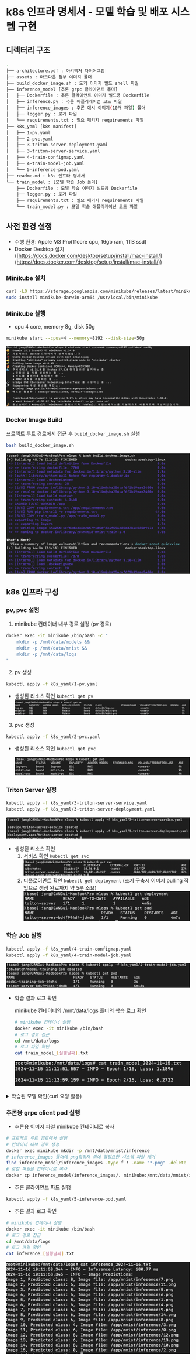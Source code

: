 # k8s 인프라 명세서 - 모델 학습 및 배포 시스템 구현
## 디렉터리 구조
```bash
.
├── architecture.pdf : 아키텍처 다이어그램
├── assets : 마크다운 첨부 이미지 폴더
├── build_docker_image.sh : 도커 이미지 빌드 shell 파일
├── inference_model [추론 grpc 클라이언트 폴더]
│   ├── Dockerfile : 추론 클라이언트 이미지 빌드용 Dockerfile
│   ├── inference.py : 추론 애플리케이션 코드 파일
│   ├── inference_images : 추론 예시 이미지(10개 파일) 폴더
│   ├── logger.py : 로거 파일
│   └── requirements.txt : 필요 패키지 requirements 파일
├── k8s_yaml [k8s manifest]
│   ├── 1-pv.yaml
│   ├── 2-pvc.yaml
│   ├── 3-triton-server-deployment.yaml
│   ├── 3-triton-server-service.yaml
│   ├── 4-train-configmap.yaml
│   ├── 4-train-model-job.yaml
│   └── 5-inference-pod.yaml
├── readme.md : k8s 인프라 명세서
└── train_model : [모델 학습 Job 폴더]
    ├── Dockerfile : 모델 학습 이미지 빌드용 Dockerfile
    ├── logger.py : 로거 파일
    ├── requirements.txt : 필요 패키지 requirements 파일
    └── train_model.py : 모델 학습 애플리케이션 코드 파일
```
## 사전 환경 설정

- 수행 환경: Apple M3 Pro(11core cpu, 16gb ram, 1TB ssd)
- Docker Desktop 설치([https://docs.docker.com/desktop/setup/install/mac-install/](https://docs.docker.com/desktop/setup/install/mac-install/))

### Minikube 설치

```bash
curl -LO https://storage.googleapis.com/minikube/releases/latest/minikube-darwin-arm64
sudo install minikube-darwin-arm64 /usr/local/bin/minikube
```

### Minikube 실행

- cpu 4 core, memory 8g, disk 50g

```bash
minikube start --cpus=4 --memory=8192 --disk-size=50g
```

![](assets/1.png)

### Docker Image Build

프로젝트 루트 경로에서 접근 후 `build_docker_image.sh` 실행

```bash
bash build_docker_image.sh
```

![](assets/2.png)

## k8s 인프라 구성

### pv, pvc 설정

1. minikube 컨테이너 내부 경로 설정 (pv 경로)

```bash
docker exec -it minikube /bin/bash -c "
    mkdir -p /mnt/data/models &&
    mkdir -p /mnt/data/mnist &&
    mkdir -p /mnt/data/logs
"
```

2. pv 생성
```bash
kubectl apply -f k8s_yaml/1-pv.yaml
```
- 생성된 리소스 확인
`kubectl get pv`
![](assets/3.png)

3. pvc 생성

```bash
kubectl apply -f k8s_yaml/2-pvc.yaml
```
- 생성된 리소스 확인
    `kubectl get pvc`

    ![](assets/4.png)
    
### Triton Server 설정

```bash
kubectl apply -f k8s_yaml/3-triton-server-service.yaml
kubectl apply -f k8s_yaml/3-triton-server-deployment.yaml
```

![](assets/5.png)
- 생성된 리소스 확인
    1. 서비스 확인 `kubectl get svc`
        ![](assets/6.png)
    2. 디플로이먼트 확인 `kubectl get deployment` (초기 구축시 이미지 pulling 작업으로 생성 완료까지 약 5분 소요)
        ![](assets/7.png)
        


### 학습 Job 실행

```bash
kubectl apply -f k8s_yaml/4-train-configmap.yaml
kubectl apply -f k8s_yaml/4-train-model-job.yaml
```

![스크린샷 2024-11-14 오전 11.20.58.png](assets/8.png)


- 학습 결과 로그 확인
    
    minikube 컨테이너의 /mnt/data/logs 폴더의 학습 로그 확인
    
    ```bash
    # minikube 컨테이너 실행
    docker exec -it minikube /bin/bash
    # 로그 경로 접근
    cd /mnt/data/logs
    # 로그 파일 확인
    cat train_model_[실행날짜].txt
    ```
    
    ![](assets/9.png)

<details>
<summary>학습된 모델 확인(curl 요청 활용)</summary>
curl 요청을 수행하여 배포된 모델의 정보를 확인할 수 있습니다.
    
```bash
# curl 명령 수행을 위한 임시 curl 파드 생성
kubectl run curl -it --rm --image curlimages/curl -- sh
```

curl pod 내부에서 아래 명령어 실행

```bash
# 학습 모델 조회
curl -v triton-server-service:8000/v2/models/resnet18_mnist
```

![](assets/10.png)
</details>

### 추론용 grpc client pod 실행

- 추론용 이미지 파일 minikube 컨테이너로 복사

```bash
# 프로젝트 루트 경로에서 실행
# 컨테이너 내부 경로 생성
docker exec minikube mkdir -p /mnt/data/mnist/inference
# inference_images 폴더에 png확장자 외에 불필요한 시스템 파일 제거
find inference_model/inference_images -type f ! -name "*.png" -delete
# 로컬 파일을 컨테이너로 복사
docker cp inference_model/inference_images/. minikube:/mnt/data/mnist/inference
```

- 추론 클라이언트 파드 실행

```bash
kubectl apply -f k8s_yaml/5-inference-pod.yaml
```

- 추론 결과 로그 확인

```bash
# minikube 컨테이너 실행
docker exec -it minikube /bin/bash
# 로그 경로 접근
cd /mnt/data/logs
# 로그 파일 확인
cat inference_[실행날짜].txt
```
![](assets/11.png)